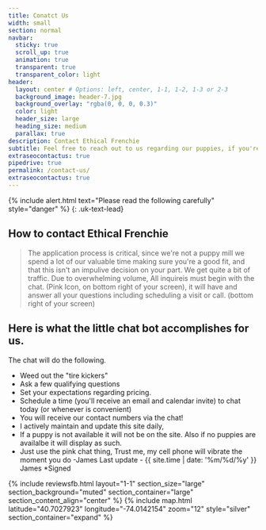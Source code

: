 ```yaml
---
title: Conatct Us
width: small
section: normal
navbar:
  sticky: true
  scroll_up: true
  animation: true
  transparent: true
  transparent_color: light
header:
  layout: center # Options: left, center, 1-1, 1-2, 1-3 or 2-3
  background_image: header-7.jpg
  background_overlay: "rgba(0, 0, 0, 0.3)"
  color: light
  header_size: large
  heading_size: medium
  parallax: true
description: Contact Ethical Frenchie
subtitle: Feel free to reach out to us regarding our puppies, if you're only now, use the chat!
extraseocontactus: true
pipedrive: true
permalink: /contact-us/
extraseocontactus: true
---
```


{% include alert.html text="Please read the following carefully" style="danger" %}
{: .uk-text-lead}


## How to contact Ethical Frenchie

> The application process is critical, since we're not a puppy mill we spend a lot of our valuable time making sure you're a good fit, and that this isn't an impulive decision on your part. We get quite a bit of traffic. Due to overwhelming volume, All inquireis must begin with the chat.   (Pink Icon, on bottom right of your screen), it will have and answer all your questions including scheduling a visit or call.  (bottom right of your screen)

## Here is what the little chat bot accomplishes for us.

 The chat will do the following.
 - Weed out the "tire kickers"
 - Ask a few qualifying questions
 - Set your expectations regarding pricing.
 - Schedule a time (you'll receive an email and calendar invite) to chat today (or whenever is convenient)
 - You will receive our contact numbers via the chat! 
 - I actively maintain and update this site daily, 
 - If a puppy is not available it will not be on the site. Also if no puppies are availalbe it will display as such. 
 - Just use the pink chat thing, Trust me, my cell phone will vibrate the moment you do -James
  Last update - {{ site.time | date: '%m/%d/%y' }} James  *Signed 

{% include reviewsfb.html 
   layout="1-1"
  section_size="large"
  section_background="muted"
  section_container="large"
  section_content_align="center"
%}
{% include map.html 
  latitude="40.7027923" 
  longitude="-74.0142154" 
  zoom="12" 
  style="silver" 
  section_container="expand"
  %}

